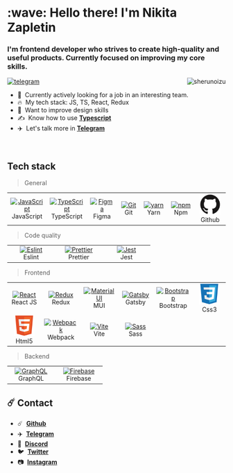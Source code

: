

<h1 align="left">:wave: Hello there! I'm Nikita Zapletin</h1>
<h3 align="left">I'm frontend developer who strives to create high-quality and useful products. Currently focused on improving my core skills.</h3>
<a href="https://t.me/sherunoizu"><img alt="telegram" src="https://img.icons8.com/doodle/48/null/telegram-app.png"></a>

<a href="#debabin-title">
  <img src="https://github-readme-stats.vercel.app/api?username=sherunoizu&show_icons=true&locale=en" alt="sherunoizu" align="right" />
</a>

- :office: &nbsp;Currently actively looking for a job in an interesting team.
- :fire: &nbsp;My tech stack: JS, TS, React, Redux
- :speech_balloon: &nbsp;Want to improve design skills 
- :writing_hand: &nbsp;Know how to use **[Typescript](https://www.typescriptlang.org/)**
- :airplane: &nbsp;Let's talk more in **[Telegram](https://t.me/sherunoizu)**

<br>

<h2 align="left" id="debabin-stack">Tech stack</h2>

>  General
 
<table width='100%'>
  <tr>
    <td align="center" width="96">
      <a href="#debabin-stack">
        <img src="https://upload.wikimedia.org/wikipedia/commons/thumb/9/99/Unofficial_JavaScript_logo_2.svg/1024px-Unofficial_JavaScript_logo_2.svg.png" width="48" height="48" alt="JavaScript" />
      </a>
      <br>JavaScript
    </td>
    <td align="center" width="96">
      <a href="#debabin-stack">
        <img src="https://upload.wikimedia.org/wikipedia/commons/thumb/4/4c/Typescript_logo_2020.svg/1200px-Typescript_logo_2020.svg.png" width="48" height="48" alt="TypeScript"         />
      </a>
      <br>TypeScript
    </td>
    <td align="center" width="96">
      <a href="#debabin-stack" >
        <img src="https://upload.wikimedia.org/wikipedia/commons/3/33/Figma-logo.svg" width="45" height="45" alt="Figma" />
      </a>
      <br>Figma
    </td>
    <td align="center" width="96">
      <a href="#debabin-stack" >
        <img src="https://upload.wikimedia.org/wikipedia/commons/thumb/3/3f/Git_icon.svg/1200px-Git_icon.svg.png" width="48" height="48" alt="Git" />
      </a>
      <br>Git
    </td>
    <td align="center" width="96"> 
      <a href="#debabin-stack" >
        <img src="https://brandeps.com/icon-download/Y/Yarn-icon-vector-03.svg" width="48" height="48" alt="yarn" />
      </a>
      <br>Yarn
    </td>
    <td align="center" width="96"> 
      <a href="#debabin-stack" >
        <img src="https://brandeps.com/icon-download/N/Npm-icon-vector-05.svg" width="48" height="48" alt="npm" />
      </a>
      <br>Npm
    </td>
     <td align="center" width="96"> 
      <a href="#debabin-stack" >
        <img src="https://github.com/devicons/devicon/blob/master/icons/github/github-original.svg" width="48" height="48" alt="github" />
      </a>
      <br>Github
    </td>
  </tr> 
</table>

>  Code quality
<table width='100%'>
  <tr>
     <td align="center" width="96">
      <a href="#debabin-stack">
        <img src="https://brandeps.com/icon-download/E/Eslint-icon-vector-02.svg" width="48" height="48" alt="Eslint" />
      </a>
      <br>Eslint
    </td>
    <td align="center" width="96">
      <a href="#debabin-stack">
        <img src="https://brandeps.com/icon-download/P/Prettier-icon-vector-02.svg" width="48" height="48" alt="Prettier" />
      </a>
      <br>Prettier
    </td>
    <td align="center" width="96"> 
      <a href="#debabin-stack" >
        <img src="https://brandeps.com/icon-download/J/Jest-icon-vector-02.svg" width="48" height="48" alt="Jest" />
      </a>
      <br>Jest
    </td>
  </tr> 
</table>

>  Frontend
 
<table width='100%'>
  <tr>
    <td align="center" width="96">
      <a href="#debabin-stack">
        <img src="https://brandlogos.net/wp-content/uploads/2020/09/react-logo.png" width="48" height="48" alt="React" />
      </a>
      <br>React JS
    </td>
    <td align="center" width="96"> 
      <a href="#debabin-stack" >
        <img src="https://cdn.worldvectorlogo.com/logos/redux.svg" width="48" height="48" alt="Redux" />
      </a>
      <br>Redux
    </td>
   <td align="center" width="96">
      <a href="#debabin-stack">
        <img src="https://media.zeemly.com/zeemly/product/material-ui.png" width="48" height="48" alt="Material UI" />
      </a>
      <br>MUI
    </td>
   <td align="center"  width="96">
      <a href="#debabin-stack">
        <img src="https://static.cdnlogo.com/logos/g/42/gatsby.svg" width="48" height="48" alt="Gatsby" />
      </a>
      <br>Gatsby
    </td>
   <td align="center" width="96">
      <a href="#debabin-stack">
        <img src="https://cdn.worldvectorlogo.com/logos/bootstrap-4.svg" width="48" height="48" alt="Bootstrap" />
      </a>
      <br>Bootstrap
    </td>
     <td align="center" width="96"> 
      <a href="#debabin-stack" >
        <img src="https://github.com/devicons/devicon/blob/master/icons/css3/css3-original.svg" width="48" height="48" alt="css3" />
      </a>
      <br>Css3
    </td>
  </tr> 
    <tr>
    <td align="center" width="96">
      <a href="#debabin-stack">
        <img src="https://github.com/devicons/devicon/blob/master/icons/html5/html5-original.svg" width="48" height="48" alt="Html5" />
      </a>
      <br>Html5
    </td>
    <td align="center" width="96"> 
      <a href="#debabin-stack" >
        <img src="https://brandeps.com/icon-download/W/Webpack-icon-vector-02.svg" width="48" height="48" alt="Webpack" />
      </a>
      <br>Webpack
    </td>
    <td align="center" width="96"> 
      <a href="#debabin-stack" >
        <img src="https://vitejs.dev/logo.svg" width="48" height="48" alt="Vite" />
      </a>
      <br>Vite
    </td> 
    <td align="center" width="96">
      <a href="#debabin-stack">
        <img src="https://brandeps.com/icon-download/S/Sass-icon-vector-04.svg" width="48" height="48" alt="Sass" />
      </a>
      <br>Sass
    </td>
  </tr> 
</table>

>  Backend
 
<table width='100%'>
  <tr>
    <td align="center" width="96">
      <a href="#debabin-stack" >
        <img src="https://upload.wikimedia.org/wikipedia/commons/thumb/1/17/GraphQL_Logo.svg/2048px-GraphQL_Logo.svg.png" width="48" height="48" alt="GraphQL" />
      </a>
      <br>GraphQL
    </td>
    
   <td align="center" width="96"> 
      <a href="#debabin-stack" >
        <img src="https://brandeps.com/logo-download/F/Firebase-logo-vector-02.svg" width="48" height="48" alt="Firebase" />
      </a>
      <br>Firebase
    </td>
  </tr> 
</table>


## :comet: Contact
<!-- <a href="#debabin-title">
  <img align="right" src="https://github-readme-stats.vercel.app/api/top-langs?username=sherunoizu&show_icons=true&locale=en&layout=compact&theme=react" alt="sherunoizu" />
</a> -->

- :comet: &nbsp;**[Github](https://github.com/sherunoizu)**
- :airplane: &nbsp;**[Telegram](https://t.me/sherunoizu)**
- :robot: &nbsp;**[Discord](https://discord.gg/nFRkTGPM)**
- :bird: &nbsp;**[Twitter](https://twitter.com/sherunoizu)**
- :camera: &nbsp;**[Instagram](https://www.instagram.com/sherunoizu/)**

<br>
